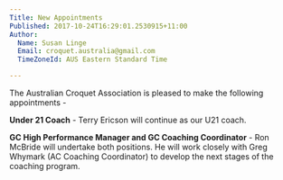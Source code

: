 ```yaml
---
Title: New Appointments
Published: 2017-10-24T16:29:01.2530915+11:00
Author:
  Name: Susan Linge
  Email: croquet.australia@gmail.com
  TimeZoneId: AUS Eastern Standard Time

---
```

The Australian Croquet Association is pleased to make the following appointments -


**Under 21 Coach** - Terry Ericson will continue as our U21 coach.


**GC High Performance Manager and GC Coaching Coordinator** - Ron McBride will undertake both positions.  He will work closely with Greg Whymark (AC Coaching Coordinator) to develop the next stages of the coaching program.